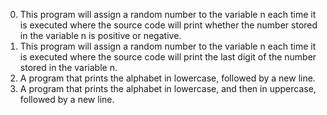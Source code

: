 0. This program will assign a random number to the variable n each time it is executed where the source code will print whether the number stored in the variable n is positive or negative.
1. This program will assign a random number to the variable n each time it is executed where the source code will print the last digit of the number stored in the variable n.
2. A program that prints the alphabet in lowercase, followed by a new line.
3. A program that prints the alphabet in lowercase, and then in uppercase, followed by a new line.
